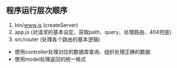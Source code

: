 ## 程序运行层次顺序
1. bin/www.js (createServer)
2. app.js (对请求的基本设定、获取path、query、处理路由、404兜底)
3. src/router (处理各个路由的基本逻辑)
 - 使用controller处理对应的数据库查询、组织处理正确的数据
 - 使用model处理返回的统一格式
